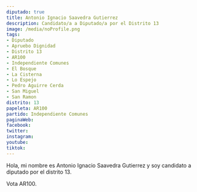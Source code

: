 ```yaml
---
diputado: true
title: Antonio Ignacio Saavedra Gutierrez
description: Candidato/a a Diputado/a por el Distrito 13
image: /media/noProfile.png
tags:
- Diputado
- Apruebo Dignidad
- Distrito 13
- AR100
- Independiente Comunes
- El Bosque
- La Cisterna
- Lo Espejo
- Pedro Aguirre Cerda
- San Miguel
- San Ramon
distrito: 13
papeleta: AR100
partido: Independiente Comunes
paginaWeb:
facebook:
twitter:
instagram:
youtube:
tiktok:
---
```

Hola, mi nombre es Antonio Ignacio Saavedra Gutierrez y soy candidato a diputado por el distrito 13.

Vota AR100.